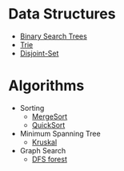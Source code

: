 # Data Structures
* [Binary Search Trees](binary_search_tree.h)
* [Trie](trie.cpp)
* [Disjoint-Set](disjoint-set.cpp)

# Algorithms
* Sorting
  * [MergeSort](mergesort.cpp)
  * [QuickSort](quicksort.cpp)
* Minimum Spanning Tree
  * [Kruskal](kruskal.cpp)
* Graph Search
  * [DFS forest](dfs.cpp)
  
